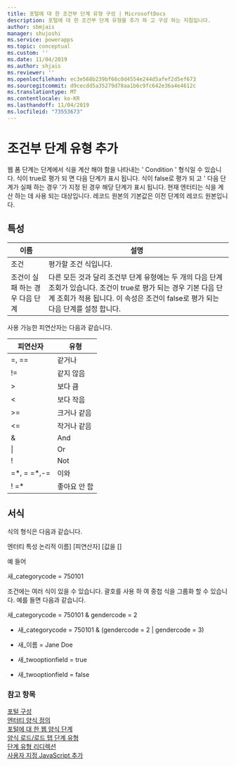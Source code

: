```yaml
---
title: 포털에 대 한 조건부 단계 유형 구성 | MicrosoftDocs
description: 포털에 대 한 조건부 단계 유형을 추가 하 고 구성 하는 지침입니다.
author: sbmjais
manager: shujoshi
ms.service: powerapps
ms.topic: conceptual
ms.custom: ''
ms.date: 11/04/2019
ms.author: shjais
ms.reviewer: ''
ms.openlocfilehash: ec3e568b239bf66c0d4554e244d5afef2d5ef673
ms.sourcegitcommit: d9cecdd5a35279d78aa1b6c9fc642e36a4e4612c
ms.translationtype: MT
ms.contentlocale: ko-KR
ms.lasthandoff: 11/04/2019
ms.locfileid: "73553673"
---
```

# <a name="add-a-conditional-step-type"></a>조건부 단계 유형 추가

웹 폼 단계는 단계에서 식을 계산 해야 함을 나타내는 ' Condition ' 형식일 수 있습니다. 식이 true로 평가 되 면 다음 단계가 표시 됩니다. 식이 false로 평가 되 고 ' 다음 단계가 실패 하는 경우 '가 지정 된 경우 해당 단계가 표시 됩니다. 현재 엔터티는 식을 계산 하는 데 사용 되는 대상입니다. 레코드 원본의 기본값은 이전 단계의 레코드 원본입니다.

## <a name="attributes"></a>특성

| 이름                         | 설명                                                                                                                                                                                                                          |
|------------------------------|--------------------------------------------------------------------------------------------------------------------------------------------------------------------------------------------------------------------------------------|
| 조건                    | 평가할 조건 식입니다.                                                                                                                                                                                           |
| 조건이 실패 하는 경우 다음 단계 | 다른 모든 것과 달리 조건부 단계 유형에는 두 개의 다음 단계 조회가 있습니다. 조건이 true로 평가 되는 경우 기본 다음 단계 조회가 적용 됩니다. 이 속성은 조건이 false로 평가 되는 다음 단계를 설정 합니다. |

사용 가능한 피연산자는 다음과 같습니다.

| 피연산자    | 유형                   |
|---------------|------------------------|
| =, ==         | 같거나                 |
| !=            | 같지 않음             |
| &gt;          | 보다 큼           |
| &lt;          | 보다 작음              |
| &gt;=         | 크거나 같음 |
| &lt;=         | 작거나 같음    |
| &             | And                    |
| \|             | Or                     |
| !             | Not                    |
| =\*, = =\*,-= | 이와                   |
| ! =\*          | 좋아요 안 함               |

## <a name="format"></a>서식

식의 형식은 다음과 같습니다.

엔터티 특성 논리적 이름\] \[피연산자\] \[값을 \[\]

예 들어

새\_categorycode = 750101

조건에는 여러 식이 있을 수 있습니다. 괄호를 사용 하 여 중첩 식을 그룹화 할 수 있습니다. 예를 들면 다음과 같습니다.

새\_categorycode = 750101 & gendercode = 2

-   새\_categorycode = 750101 & (gendercode = 2 | gendercode = 3)

-   새\_이름 = Jane Doe

-   새\_twooptionfield = true

-   새\_twooptionfield = false

### <a name="see-also"></a>참고 항목

[포털 구성](configure-portal.md)  
[엔터티 양식 정의](entity-forms.md)  
[포털에 대 한 웹 양식 단계](web-form-steps.md)  
[양식 로드/로드 탭 단계 유형](load-form-step.md)  
[단계 유형 리디렉션](add-redirect-step.md)  
[사용자 지정 JavaScript 추가](add-custom-javascript.md)  

